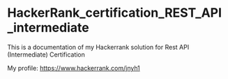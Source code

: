 # HackerRank_certification_REST_API_intermediate
This is a documentation of my Hackerrank solution for
Rest API (Intermediate) Certification 

My profile:
https://www.hackerrank.com/jnyh1


